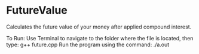 # FutureValue
Calculates the future value of your money after applied compound interest.

To Run:
Use Terminal to navigate to the folder where the file is located, then type: g++ future.cpp
Run the program using the command: ./a.out
